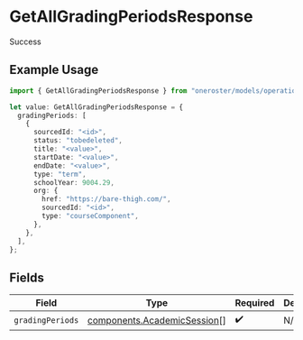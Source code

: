 # GetAllGradingPeriodsResponse

Success

## Example Usage

```typescript
import { GetAllGradingPeriodsResponse } from "oneroster/models/operations";

let value: GetAllGradingPeriodsResponse = {
  gradingPeriods: [
    {
      sourcedId: "<id>",
      status: "tobedeleted",
      title: "<value>",
      startDate: "<value>",
      endDate: "<value>",
      type: "term",
      schoolYear: 9004.29,
      org: {
        href: "https://bare-thigh.com/",
        sourcedId: "<id>",
        type: "courseComponent",
      },
    },
  ],
};
```

## Fields

| Field                                                                      | Type                                                                       | Required                                                                   | Description                                                                |
| -------------------------------------------------------------------------- | -------------------------------------------------------------------------- | -------------------------------------------------------------------------- | -------------------------------------------------------------------------- |
| `gradingPeriods`                                                           | [components.AcademicSession](../../models/components/academicsession.md)[] | :heavy_check_mark:                                                         | N/A                                                                        |